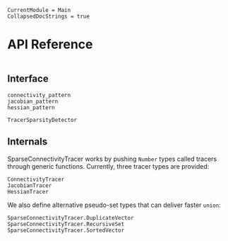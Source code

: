
```@meta
CurrentModule = Main
CollapsedDocStrings = true
```

# API Reference
```@index
```

## Interface
```@docs
connectivity_pattern
jacobian_pattern
hessian_pattern
```
```@docs
TracerSparsityDetector
```

## Internals
SparseConnectivityTracer works by pushing `Number` types called tracers through generic functions.
Currently, three tracer types are provided:

```@docs
ConnectivityTracer
JacobianTracer
HessianTracer
```

We also define alternative pseudo-set types that can deliver faster `union`:

```@docs
SparseConnectivityTracer.DuplicateVector
SparseConnectivityTracer.RecursiveSet
SparseConnectivityTracer.SortedVector
```
